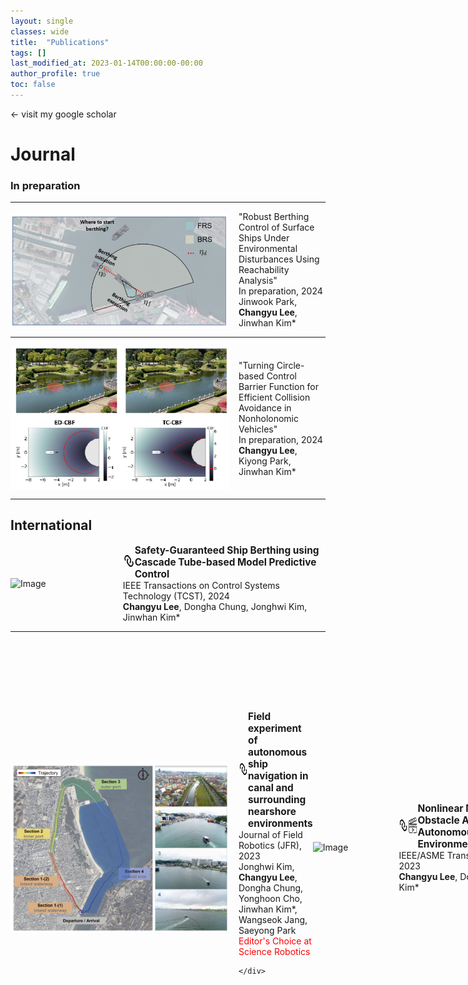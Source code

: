 ```yaml
---
layout: single
classes: wide
title:  "Publications"
tags: []
last_modified_at: 2023-01-14T00:00:00-00:00
author_profile: true
toc: false
---
```


&larr; visit my google scholar

# Journal

<!-- ### --In preparation--

Tube-based LOS-MPC for Underactuated Ship Path Following -->

<!-- PVKO-Pohang SI Data + Koopman MPC -->


<!-- "Safety-guranteed Ship control ~ using DKTMPC (Deep Koopman operator TMPC)" T -->

<!-- Dongha Chung, Jonghwi Kim, ***Changyu Lee***, Jinwhan Kim*, "Pohang Canal Dataset: A Multimodal Maritime Dataset for Autonomous Navigation in Restricted Waters", In prep., 2023

***Changyu Lee***, Quoc Van Tran, Jinwhan Kim*, "Safety-Guaranteed Ship Berthing using Cascade Tube-based Model Predictive Control", In prep., 2023

Jonghwi Kim, ***Changyu Lee***, Dongha Chung, Jinwhan Kim*, "Navigable Area Detection and Path Folloing Control for Autonomous Ship Navigation in Narrow Waterways", under review, 2023 -->

<!-- ![IMAGE ALT TEXT HERE](/fig/ncbf.jpg) -->


<!-- ${\color{blue}\it 11.}$ ***Changyu Lee***, Jinwhan Kim*, "Robust Trajectory Planning and Control for Quadrotor", IEEE Control Systems Letters (L-CSS) -->

<!-- ![IMAGE ALT TEXT HERE](/fig/lcss.gif) -->


<!-- ![IMAGE ALT TEXT HERE](/fig/lcss_proposed.gif) -->

<!-- ### --Under revision-- -->


### In preparation

---

<div style="display: flex; align-items: center;">
    <img src="/fig/docking.png" alt="Image" style="width: 350px; margin-right: 15px;">
    <div>
        "Robust Berthing Control of Surface Ships Under Environmental Disturbances Using Reachability Analysis" <br>
        In preparation, 2024  <br>
        Jinwook Park, <b>Changyu Lee</b>, Jinwhan Kim* <br>
    </div>
</div>

---

<div style="display: flex; align-items: center;">
    <img src="/fig/cbfj.png" alt="Image" style="width: 350px; margin-right: 15px;">
    <div>
        "Turning Circle-based Control Barrier Function for Efficient Collision Avoidance in Nonholonomic Vehicles"<br>
        In preparation, 2024  <br>
        <b>Changyu Lee</b>, Kiyong Park, Jinwhan Kim* <br>
    </div>
</div>

---


## International

<div style="display: flex; align-items: center;">
    <img src="/fig/TCST.gif" alt="Image" style="width: 350px; margin-right: 15px;">
    <div>
        <div style="display: flex; align-items: center;">
            <a href="https://ieeexplore.ieee.org/document/10472334">
                <img src="/fig/icon.png" style="width:25px;height:25px; margin-right: 15px;">
            </a>
            <p style="font-size:110%; margin: 0;">
                <b>Safety-Guaranteed Ship Berthing using Cascade Tube-based Model Predictive Control</b>
            </p>
        </div>
        IEEE Transactions on Control Systems Technology (TCST), 2024  <br>
        <b>Changyu Lee</b>, Dongha Chung, Jonghwi Kim, Jinwhan Kim*        
    </div>
</div>

---

<div style="display: flex; align-items: center;">
    <img src="/fig/jfr.png" alt="Image" style="width: 350px; margin-right: 15px;">
    <div>
        <div style="display: flex; align-items: center;">
            <a href="https://onlinelibrary.wiley.com/doi/full/10.1002/rob.22262">
                <img src="/fig/icon.png" style="width:25px;height:25px; margin-right: 15px;">
            </a>
            <p style="font-size:110%; margin: 0;">
                <b>Field experiment of autonomous ship navigation in canal and surrounding nearshore environments</b>
            </p>
        </div>
        Journal of Field Robotics (JFR), 2023  <br>
        Jonghwi Kim, <b>Changyu Lee</b>, Dongha Chung, Yonghoon Cho, Jinwhan Kim*, Wangseok Jang, Saeyong Park   <br>
        <a href="https://www.science.org/doi/10.1126/scirobotics.adm9464" style="text-decoration:none" > <font color="red">Editor's Choice at Science Robotics </font> </a>
     
    </div>
</div>

---


<div style="display: flex; align-items: center;">
    <img src="/fig/TMECH.gif" alt="Image" style="width: 350px; margin-right: 15px;">
    <div>
        <div style="display: flex; align-items: center;">
            <a href="https://ieeexplore.ieee.org/document/10258470">
                <img src="/fig/icon.png" style="width:25px;height:25px; margin-right: 15px;">
            </a>
            <a href="https://www.youtube.com/watch?v=p2MESqGvOSE&t=37s&ab_channel=CKLee">
                <img src="/fig/video.png" style="width:25px;height:25px; margin-right: 15px;">
            </a>
            <p style="font-size:110%; margin: 0;">
                <b>Nonlinear Model Predictive Control with Obstacle Avoidance Constraints for Autonomous Navigation in a Canal Environment</b>
            </p>
        </div>
        IEEE/ASME Transactions on Mechatronics (TMECH), 2023  <br>
        <b>Changyu Lee</b>, Dongha Chung, Jonghwi Kim, Jinwhan Kim* <br> 
    </div>
</div>


---


<div style="display: flex; align-items: center;">
    <img src="/fig/ijrr.jpeg" alt="Image" style="width: 350px; margin-right: 15px;">
    <div>
        <div style="display: flex; align-items: center;">
            <a href="https://journals.sagepub.com/doi/10.1177/02783649231191145">
                <img src="/fig/icon.png" style="width:25px;height:25px; margin-right: 15px;">
            </a>
            <a href="https://www.youtube.com/watch?v=dMfJOH9g3Bk&t=27s">
                <img src="/fig/video.png" style="width:25px;height:25px; margin-right: 15px;">
            </a>
            <p style="font-size:110%; margin: 0;">
                <b>Pohang Canal Dataset: A Multimodal Maritime Dataset for Autonomous Navigation in Restricted Waters</b>
            </p>
        </div>
        International Journal of Robotics Research (IJRR), 2023  <br>
        Dongha Chung, Jonghwi Kim, <b>Changyu Lee</b>, Jinwhan Kim*  <br>
    </div>
</div>

---


<div style="display: flex; align-items: center;">
    <img src="/fig/RAL.gif" alt="Image" style="width: 350px; margin-right: 15px;">
    <div>
        <div style="display: flex; align-items: center;">
            <a href="https://ieeexplore.ieee.org/document/10172331">
                <img src="/fig/icon.png" style="width:25px;height:25px; margin-right: 20px;">
            </a>
            <p style="font-size:110%; margin: 0;">
                <b>Navigable Area Detection and Perception-guided Model Predictive Control for Autonomous Navigation in Narrow Waterways</b>
            </p>
        </div>
        IEEE Robotics and Automation Letters (RA-L), 2023 (Presented at IEEE ICRA 2024)  <br>
        Jonghwi Kim$^\dagger$, <b>Changyu Lee</b>$^\dagger$, Dongha Chung, Jinwhan Kim*  <br>
        ($^\dagger$: equally contributed) 
    </div>
</div>

---

<div style="display: flex; align-items: center;">
    <img src="/fig/auro.png" alt="Image" style="width: 350px; margin-right: 15px;">
    <div>
        <div style="display: flex; align-items: center;">
            <a href="https://link.springer.com/article/10.1007/s10514-023-10114-8">
                <img src="/fig/icon.png" style="width:25px;height:25px; margin-right: 20px;">
            </a>
            <p style="font-size:110%; margin: 0;">
                <b>A learning-based approach to surface vehicle dynamics modeling for robust multistep prediction</b>
            </p>
        </div>
        Autonomous Robots, 2023  <br>
        Junwoo Jang, <b>Changyu Lee</b>, Jinwhan Kim*  
    </div>
</div>


---

<div style="display: flex; align-items: center;">
    <img src="/fig/CEP.jpg" alt="Image" style="width: 350px; margin-right: 15px;">
    <div>
        <div style="display: flex; align-items: center;">
            <a href="https://www.sciencedirect.com/science/article/pii/S0967066123001028">
                <img src="/fig/icon.png" style="width:25px;height:25px; margin-right: 20px;">
            </a>
            <p style="font-size:110%; margin: 0;">
                <b>Model Predictive Anti-spin Thruster Control for Efficient Ship Propulsion in Irregular Waves</b>
            </p>
        </div>
        Control Engineering Practice, 2023  <br>
        <b>Changyu Lee</b>, Jinwhan Kim*  
    </div>
</div>

---

<div style="display: flex; align-items: center;">
    <img src="/fig/tcns.png" alt="Image" style="width: 350px; margin-right: 15px;">
    <div>
        <div style="display: flex; align-items: center;">
            <a href="https://ieeexplore.ieee.org/document/10076261">
                <img src="/fig/icon.png" style="width:25px;height:25px; margin-right: 20px;">
            </a>
            <p style="font-size:110%; margin: 0;">
                <b>Robust Bearing-based Formation Tracking Control of Underactuated Surface Vessels: An Output Regulation Approach</b>
            </p>
        </div>
        IEEE Transactions on Control of Network Systems, 2023  <br>
        Quoc Van Tran*, <b>Changyu Lee</b>, Jinwhan Kim, Quang Hoang Nguyen 
    </div>
</div>


---

<div style="display: flex; align-items: center;">
    <img src="/fig/sl.jpg" alt="Image" style="width: 350px; margin-right: 15px;">
    <div>
        <div style="display: flex; align-items: center;">
            <a href="https://ieeexplore.ieee.org/document/9747982">
                <img src="/fig/icon.png" style="width:25px;height:25px; margin-right: 20px;">
            </a>
            <p style="font-size:110%; margin: 0;">
                <b>Ambiguity Resolution Between Constant Velocity and Coordinated Turn Models for Multimodel Target Tracking</b>
            </p>
        </div>
        IEEE Sensors Letters, 2022  <br>
        Junwoo Jang, <b>Changyu Lee</b>, Jinwhan Kim*
    </div>
</div>

---


## Domestic


<div style="display: flex; align-items: center;">
    <img src="/fig/JOET.jpg" alt="Image" style="width: 350px; margin-right: 15px;">
    <div>
        <div style="display: flex; align-items: center;">
        <a href="https://www.joet.org/m/journal/view.php?number=3108">
                <img src="/fig/icon.png" style="width:25px;height:25px; margin-right: 20px;">
            </a>
            <p style="font-size:110%; margin: 0;">
                <b>Trajectory Optimization for Autonomous Berthing of a Twin-Propeller Twin-Rudder Ship</b>
            </p>
        </div>
        Journal of Ocean Engineering and Technology (한국해양공학회지), 2023  <br>
        <b>Changyu Lee</b>, Jinwhan Kim*
    </div>
</div>

---


<div style="display: flex; align-items: center;">
    <img src="/fig/mbz.png" alt="Image" style="width: 350px; margin-right: 15px;">
    <div>
        <div style="display: flex; align-items: center;">
        <a href="https://www.dbpia.co.kr/pdf/pdfView.do?nodeId=NODE11157020">
                <img src="/fig/icon.png" style="width:25px;height:25px; margin-right: 20px;">
            </a>
            <p style="font-size:110%; margin: 0;">
                <b>2023 MBZIRC Maritime Grand Challenge 대회 소개</b>
            </p>
        </div>
        로봇과 인간, 2022  <br>
        <b>Changyu Lee</b>, Kyoungseo Kim, Jinwhan Kim*
    </div>
</div>

---

<div style="display: flex; align-items: center;">
    <img src="/fig/ICROS.jpg" alt="Image" style="width: 350px; margin-right: 15px;">
    <div>
        <div style="display: flex; align-items: center;">
        <a href="https://www.kci.go.kr/kciportal/ci/sereArticleSearch/ciSereArtiView.kci?sereArticleSearchBean.artiId=ART002585054">
                <img src="/fig/icon.png" style="width:25px;height:25px; margin-right: 20px;">
            </a>
            <p style="font-size:110%; margin: 0;">
                <b>Stochastic model predictive control for motion control of an underactuated underwater vehicle</b>
            </p>
        </div>
        Journal of Institute of Control, Robotics and Systems (제어로봇시스템학회지), 2020  <br>
        <b>Changyu Lee</b>, Junwoo Jang, Jinwhan Kim*
    </div>
</div>


---

# Conference
## International

<div style="display: flex; align-items: center;">
    <img src="/fig/CDC.jpg" alt="Image" style="width: 350px; margin-right: 15px;">
    <div>
        <div style="display: flex; align-items: center;">
        <a href="https://ieeexplore.ieee.org/abstract/document/10384235">
                <img src="/fig/icon.png" style="width:25px;height:25px; margin-right: 20px;">
            </a>
            <p style="font-size:110%; margin: 0;">
                <b>Parameter-Varying Koopman Operator for Nonlinear System Modeling and Control</b>
            </p>
        </div>
        62nd IEEE Conference on Decision and Control (CDC), 2023  <br>
        <b>Changyu Lee</b>, Kiyong Park, Jinwhan Kim*
    </div>
</div>

---


<div style="display: flex; align-items: center;">
    <img src="/fig/wc.png" alt="Image" style="width: 350px; margin-right: 15px;">
    <div>
        <div style="display: flex; align-items: center;">
        <a href="https://www.sciencedirect.com/science/article/pii/S240589632302219X">
                <img src="/fig/icon.png" style="width:25px;height:25px; margin-right: 20px;">
            </a>
            <p style="font-size:110%; margin: 0;">
                <b>Robust Ship Berthing Control with Wind Disturbance Compensation using Reachability Analysis</b>
            </p>
        </div>
        22nd IFAC World Congress, 2023  <br>
        Jinwook Park, <b>Changyu Lee</b>, Jinwhan Kim*
    </div>
</div>

---

<div style="display: flex; align-items: center;">
    <img src="/fig/ur2.png" alt="Image" style="width: 350px; margin-right: 15px;">
    <div>
        <div style="display: flex; align-items: center;">
        <a href="https://ieeexplore.ieee.org/document/10202550">
                <img src="/fig/icon.png" style="width:25px;height:25px; margin-right: 20px;">
            </a>
            <p style="font-size:110%; margin: 0;">
                <b>Robust Path Tracking and Obstacle Avoidance of Autonomous Ship using Stochastic Model Predictive Control</b>
            </p>
        </div>
        20th International Conference on Ubiquitous Robots (UR), 2023  <br>
        Kiyong Park, <b>Changyu Lee</b>, Jinwhan Kim*
    </div>
</div>

---

<div style="display: flex; align-items: center;">
    <img src="/fig/CAMS2.jpg" alt="Image" style="width: 350px; margin-right: 15px;">
    <div>
        <div style="display: flex; align-items: center;">
        <a href="https://www.sciencedirect.com/science/article/pii/S2405896322024922">
                <img src="/fig/icon.png" style="width:25px;height:25px; margin-right: 20px;">
            </a>
            <p style="font-size:110%; margin: 0;">
                <b>Robust Path Tracking and Obstacle Avoidance Using Tube-Based Model Predictive Control for Surface Vehicles</b>
            </p>
        </div>
        14th IFAC Conference on Control Applications in Marine Systems, Robotics, and Vehicles (CAMS), 2022  <br>
        <b>Changyu Lee</b>, Quoc Van Tran, Jinwhan Kim*
    </div>
</div>

---

<div style="display: flex; align-items: center;">
    <img src="/fig/CAMS1.jpg" alt="Image" style="width: 350px; margin-right: 15px;">
    <div>
        <div style="display: flex; align-items: center;">
        <a href="https://www.sciencedirect.com/science/article/pii/S2405896321015196">
                <img src="/fig/icon.png" style="width:25px;height:25px; margin-right: 20px;">
            </a>
            <p style="font-size:110%; margin: 0;">
                <b>Energy Efficient Control for Electric Ship Propulsion Considering Thrust Fluctuation in Regular Waves</b>
            </p>
        </div>
        13th IFAC Conference on Control Applications in Marine Systems, Robotics, and Vehicles (CAMS), 2021  <br>
        <b>Changyu Lee</b>, Jinwhan Kim*
    </div>
</div>

---

<div style="display: flex; align-items: center;">
    <img src="/fig/UR.jpg" alt="Image" style="width: 350px; margin-right: 15px;">
    <div>
        <div style="display: flex; align-items: center;">
        <a href="https://ieeexplore.ieee.org/document/8768710">
                <img src="/fig/icon.png" style="width:25px;height:25px; margin-right: 20px;">
            </a>
            <p style="font-size:110%; margin: 0;">
                <b>Nonlinear Model Predictive Control of an Autonomous Underwater Vehicle for Terrain Profile Tracking</b>
            </p>
        </div>
        16th International Conference on Ubiquitous Robots (UR), 2019  <br>
        <b>Changyu Lee</b>, Jinwhan Kim*
    </div>
</div>

---


## Domestic

김응현, ***이찬규***, 김진환*, "혼잡한 보행자 공간에서 운용되는 모바일 로봇 자율주행을 위한 경로계획", 한국로봇학회 한국로봇종합학술대회, 2024 ${\color{red}{\text{ (Most Outstanding Paper Award)}}}$

정동하, 김종휘, ***이찬규***, 김진환*, "자율운항 연구를 위한 다중 센서 데이터 소개", 한국해양공학회, 2023

김종휘, 정동하, ***이찬규***, 김진환*, "가항영역 탐지를 통한 운하 환경에서의 자율 경로 생성", 대한조선학회, 2023

박기용, ***이찬규***, 김진환*, "비선형 모델 예측 제어 기법을 이용한 두 개의 전방향 추진기를 갖는 선박의 자동 접안", 한국로봇학회 한국로봇종합학술대회, 2023. 02.

***이찬규***, 김진환*, "선박을 위한 강인한 모델예측제어기반 경로 추종 및 장애물 회피", 제어로봇시스템학회, 2022. 06.

***이찬규***, 김진환*, "불규칙파 중 전기추진선박의 에너지 효율 향상을 위한 모델예측제어", 한국해양과학기술협의회 공동학술대회, 2022.06.

***이찬규***, 정동하, 김종휘, 조용훈, 김진환*, 최휘용, 이준식, "포항 운하에서의 자율 운항 실험을 위한 최적 경로 추종", 대한조선학회 추계학술대회, 2021.11.

김종휘, 정동하, ***이찬규***, 조용훈, 김진환*, 장왕석, 박세용, "포항 운하에서의 자율 운항 실험을 위한 다중 센서 융합", 한국해양공학회 추계학술대회, 2021.10.

***이찬규***, 김진환*, "파랑 중 전기추진선박의 에너지 효율 향상을 위한 모델예측제어", 한국해양과학기술협의회 공동학술대회, 2021.05.

***이찬규***, 김진환*, "쌍축 쌍타 선박의 자동접안을 위한 모델예측제어", 한국해양과학기술협의회 공동학술대회, 2020.07. ${\color{red}{\text{ (Outstanding Student Paper Presentation Award)}}}$

장준우, ***이찬규***, 김진환*, "표적 운동 추정 과정에서의 다중모델 기반 필터의 모호성 해결", 제어로봇시스템학회, 2019. 05.

김종휘, 김근환, ***이찬규***, 김진환*, 이필엽, "단안 카메라 영상을 이용한 합성곱 신경망 기반 선박 탐지 및 추적", 한국해양공학회 추계학술대회, 2018.11.




<!-- 
---


# Reviewer Experiences

## Journal

- IEEE Transactions on Control Systems Technology
- IEEE Control Systems Letters
- International Journal of Naval Architecture and Ocean Engineering


## Conference

- IEEE Conference on Decision and Control
- IFAC World Congress
-  IFAC Conference on Control Applications in Marine Systems, Robotics, and Vehicles. -->
